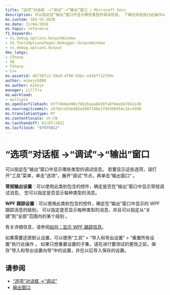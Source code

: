 ```yaml
---
title: “选项”对话框 ->“调试”->“输出”窗口 | Microsoft Docs
description: 可以指定在“输出”窗口中显示哪些类型的调试信息。 了解在何处执行此操作以及可以控制的信息类型。
ms.custom: SEO-VS-2020
ms.date: 11/04/2016
ms.topic: reference
f1_keywords:
- vs.debug.options.OutputWindow
- VS.ToolsOptionsPages.Debugger.OutputWindow
- vs.debug.options.Output
dev_langs:
- CSharp
- VB
- FSharp
- C++
ms.assetid: d67387c2-39e9-4790-93bc-e41bff12fb9c
author: mikejo5000
ms.author: mikejo
manager: jillfra
ms.workload:
- multiple
ms.openlocfilehash: d7f74b0e490cf8b2baaa8818fa8f8eebb7842a30
ms.sourcegitcommit: c67dece5ded82a5867148e1f94396954c1ec4398
ms.translationtype: HT
ms.contentlocale: zh-CN
ms.lasthandoff: 01/07/2021
ms.locfileid: "97975012"
---
```

# <a name="output-window-debugging-options-dialog-box"></a>“选项”对话框 ->“调试”->“输出”窗口
可以指定在“输出”窗口中显示哪些类型的调试信息。 若要显示这些选项，请打开“工具”菜单，单击“选项”，展开“调试”节点，再单击“输出窗口”   。

**常规输出设置**：可以使用此类别包含的控件，确定是否在“输出”窗口中显示常规调试消息。 您可以指定是否显示每种类型的消息。

**WPF 跟踪设置**：可以使用此类别包含的控件，确定在“输出”窗口中显示的 WPF 跟踪消息的级别。 可以指定是否显示每种类型的消息，并且可以指定从“关键”到“全部”范围内的某个级别 。

有关详细信息，请参阅[如何：显示 WPF 跟踪信息](../debugger/how-to-display-wpf-trace-information.md)。

如果需要还原默认设置，可以使用“工具” > “导入和导出设置” > “重置所有设置”执行此操作  。 如果只想重置设置的子集，请在进行要测试的更改之前，保存“导入和导出设置向导”中的设置，并在以后导入保存的设置。

## <a name="see-also"></a>请参阅
- [“选项”对话框 ->“调试”](../debugger/debugging-options-dialog-box.md)
- [输出窗口](../ide/reference/output-window.md)